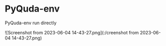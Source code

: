 # PyQuda-env
PyQuda-env run  directly

![Screenshot from 2023-06-04 14-43-27.png](:/creenshot from 2023-06-04 14-43-27.png)
